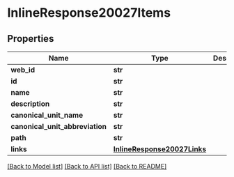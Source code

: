 # InlineResponse20027Items

## Properties
Name | Type | Description | Notes
------------ | ------------- | ------------- | -------------
**web_id** | **str** |  | [optional] 
**id** | **str** |  | [optional] 
**name** | **str** |  | [optional] 
**description** | **str** |  | [optional] 
**canonical_unit_name** | **str** |  | [optional] 
**canonical_unit_abbreviation** | **str** |  | [optional] 
**path** | **str** |  | [optional] 
**links** | [**InlineResponse20027Links**](InlineResponse20027Links.md) |  | [optional] 

[[Back to Model list]](../README.md#documentation-for-models) [[Back to API list]](../README.md#documentation-for-api-endpoints) [[Back to README]](../README.md)


